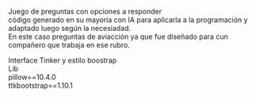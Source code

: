 Juego de preguntas con opciones a responder<br>
código generado en su mayoría con IA para aplicarla a la programación y adaptado luego según la necesiadad.<br>
En este caso preguntas de aviacción ya que fue diseñado para cun compañero que trabaja en ese rubro.<br>

Interface Tinker y estilo boostrap<br>
Lib<br>
pillow==10.4.0<br>
ttkbootstrap==1.10.1<br>

